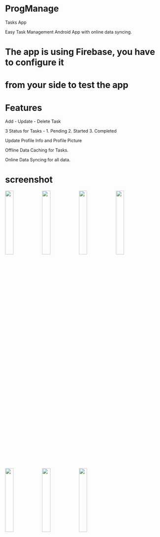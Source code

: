 # ProgManage
Tasks App

Easy Task Management Android App with online data syncing.

# The app is using Firebase, you have to configure it
# from your side to test the app

# Features

Add - Update - Delete Task

3 Status for Tasks - 1. Pending 2. Started 3. Completed

Update Profile Info and Profile Picture

Offline Data Caching for Tasks.

Online Data Syncing for all data.


# screenshot

<img src="https://user-images.githubusercontent.com/69719956/107778315-9df5b600-6d4c-11eb-80b6-acbb9e61168f.jpg" width="23%"></img> <img src="https://user-images.githubusercontent.com/69719956/107778336-a221d380-6d4c-11eb-920f-2fe86006939a.jpg" width="23%"></img> <img src="https://user-images.githubusercontent.com/69719956/107778351-a77f1e00-6d4c-11eb-816b-9178c30055f8.jpg" width="23%"></img> <img src="https://user-images.githubusercontent.com/69719956/107778358-a9e17800-6d4c-11eb-8cb8-c7e52ce45809.jpg" width="23%"></img> <img src="https://user-images.githubusercontent.com/69719956/107778368-ad74ff00-6d4c-11eb-9de6-b343d04a11b9.jpg" width="23%"></img> <img src="https://user-images.githubusercontent.com/69719956/107778384-b06fef80-6d4c-11eb-9a57-1647edc23c79.jpg" width="23%"></img> <img src="https://user-images.githubusercontent.com/69719956/107778402-b49c0d00-6d4c-11eb-8cb0-2555c2d04eaf.jpg" width="23%"></img> 
